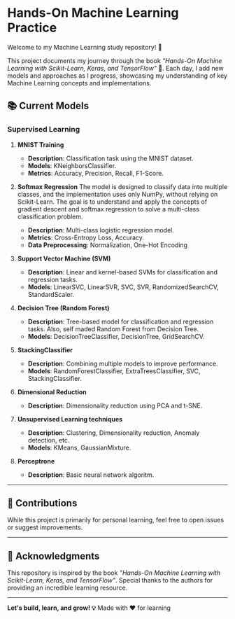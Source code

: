 # Hands-On Machine Learning Practice

Welcome to my Machine Learning study repository! 🚀

This project documents my journey through the book *"Hands-On Machine Learning with Scikit-Learn, Keras, and TensorFlow"* 📘. Each day, I add new models and approaches as I progress, showcasing my understanding of key Machine Learning concepts and implementations.

## 📚 Current Models

### Supervised Learning

1. **MNIST Training**  
   - **Description**: Classification task using the MNIST dataset.
   - **Models**: KNeighborsClassifier.
   - **Metrics**: Accuracy, Precision, Recall, F1-Score.

2. **Softmax Regression**
  The model is designed to classify data into multiple classes, and the implementation uses only NumPy, without relying on Scikit-Learn. The goal is to understand and apply the concepts of gradient descent and softmax regression to solve a multi-class classification problem.
   - **Description**: Multi-class logistic regression model.
   - **Metrics**: Cross-Entropy Loss, Accuracy.
   - **Data Preprocessing**: Normalization, One-Hot Encoding

3. **Support Vector Machine (SVM)**  
   - **Description**: Linear and kernel-based SVMs for classification and regression tasks.
   - **Models**: LinearSVC, LinearSVR, SVC, SVR, RandomizedSearchCV, StandardScaler.

4. **Decision Tree (Random Forest)**  
   - **Description**: Tree-based model for classification and regression tasks. Also, self maded Random Forest from Decision Tree.
   - **Models**: DecisionTreeClassifier, DecisionTree, GridSearchCV.

5. **StackingClassifier**
   - **Description**: Combining multiple models to improve performance.
   - **Models**: RandomForestClassifier, ExtraTreesClassifier, SVC, StackingClassifier.

6. **Dimensional Reduction**
   - **Description**: Dimensionality reduction using PCA and t-SNE.

7. **Unsupervised Learning techniques**
   - **Description**: Clustering, Dimensionality reduction, Anomaly detection, etc.
   - **Models**: KMeans, GaussianMixture.

8. **Perceptrone**
   - **Description**: Basic neural network algoritm.

---

## 🤝 Contributions
While this project is primarily for personal learning, feel free to open issues or suggest improvements.

---

## 🌟 Acknowledgments
This repository is inspired by the book *"Hands-On Machine Learning with Scikit-Learn, Keras, and TensorFlow"*. Special thanks to the authors for providing an incredible learning resource.

---

**Let's build, learn, and grow! 💡**
Made with ❤️ for learning


